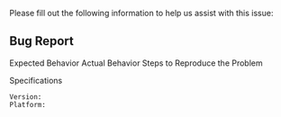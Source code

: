 Please fill out the following information to help us assist with this issue:

## Bug Report
Expected Behavior
Actual Behavior
Steps to Reproduce the Problem

Specifications

    Version:
    Platform:
